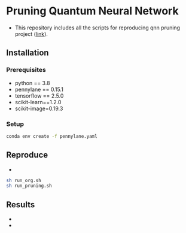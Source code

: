 # Pruning Quantum Neural Network 

* This repository includes all the scripts for reproducing qnn pruning project ([link](https://j0807s.github.io/projects/3_project/)).

## Installation

### Prerequisites
* python == 3.8
* pennylane == 0.15.1
* tensorflow == 2.5.0
* scikit-learn==1.2.0
* scikit-image=0.19.3

### Setup
```bash
conda env create -f pennylane.yaml
```

## Reproduce
* 

```bash
sh run_org.sh
sh run_pruning.sh
```

## Results
* 
* 